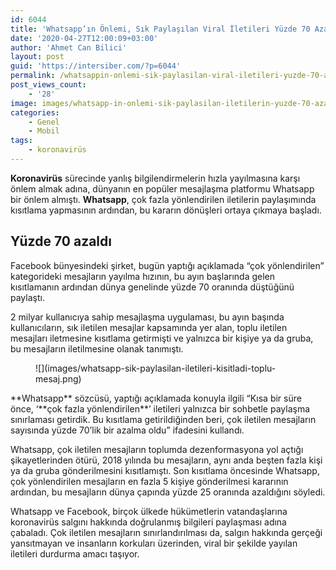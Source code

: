 ```yaml
---
id: 6044
title: 'Whatsapp’ın Önlemi, Sık Paylaşılan Viral İletileri Yüzde 70 Azalttı'
date: '2020-04-27T12:00:09+03:00'
author: 'Ahmet Can Bilici'
layout: post
guid: 'https://intersiber.com/?p=6044'
permalink: /whatsappin-onlemi-sik-paylasilan-viral-iletileri-yuzde-70-azaltti/
post_views_count:
    - '28'
image: images/whatsapp-in-onlemi-sik-paylasilan-iletilerin-yuzde-70-azalmasini-sagladi.jpeg
categories:
    - Genel
    - Mobil
tags:
    - koronavirüs
---
```


**Koronavirüs** sürecinde yanlış bilgilendirmelerin hızla yayılmasına karşı önlem almak adına, dünyanın en popüler mesajlaşma platformu Whatsapp bir önlem almıştı. **Whatsapp**, çok fazla yönlendirilen iletilerin paylaşımında kısıtlama yapmasının ardından, bu kararın dönüşleri ortaya çıkmaya başladı.

## Yüzde 70 azaldı

Facebook bünyesindeki şirket, bugün yaptığı açıklamada “çok yönlendirilen” kategorideki mesajların yayılma hızının, bu ayın başlarında gelen kısıtlamanın ardından dünya genelinde yüzde 70 oranında düştüğünü paylaştı.

2 milyar kullanıcıya sahip mesajlaşma uygulaması, bu ayın başında kullanıcıların, sık iletilen mesajlar kapsamında yer alan, toplu iletilen mesajları iletmesine kısıtlama getirmişti ve yalnızca bir kişiye ya da gruba, bu mesajların iletilmesine olanak tanımıştı.

<figure class="wp-block-image size-large">![](images/whatsapp-sik-paylasilan-iletileri-kisitladi-toplu-mesaj.png)</figure>**Whatsapp** sözcüsü, yaptığı açıklamada konuyla ilgili “Kısa bir süre önce, ‘**çok fazla yönlendirilen**’ iletileri yalnızca bir sohbetle paylaşma sınırlaması getirdik. Bu kısıtlama getirildiğinden beri, çok iletilen mesajların sayısında yüzde 70’lik bir azalma oldu” ifadesini kullandı.

Whatsapp, çok iletilen mesajların toplumda dezenformasyona yol açtığı şikayetlerinden ötürü, 2018 yılında bu mesajların, aynı anda beşten fazla kişi ya da gruba gönderilmesini kısıtlamıştı. Son kısıtlama öncesinde Whatsapp, çok yönlendirilen mesajların en fazla 5 kişiye gönderilmesi kararının ardından, bu mesajların dünya çapında yüzde 25 oranında azaldığını söyledi.

Whatsapp ve Facebook, birçok ülkede hükümetlerin vatandaşlarına koronavirüs salgını hakkında doğrulanmış bilgileri paylaşması adına çabaladı. Çok iletilen mesajların sınırlandırılması da, salgın hakkında gerçeği yansıtmayan ve insanların korkuları üzerinden, viral bir şekilde yayılan iletileri durdurma amacı taşıyor.